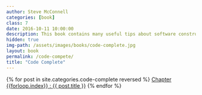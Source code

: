```yaml
---
author: Steve McConnell
categories: [book]
class: 7
date: 2016-10-11 10:00:00
description: This book contains many useful tips about software construction and best practices on creating clean code. A list of issues that can happen during software construction and how to avoid them by testing your code before writing them. The best part is the checklist at the end of every section containing useful items to check for during software construction.
hidden: true
img-path: /assets/images/books/code-complete.jpg
layout: book
permalink: /code-compete/
title: "Code Complete"
---
```


<div class="collection">
  {% for post in site.categories.code-complete reversed %}
    <a href="{{ post.url | prepend: site.baseurl }}"  class="collection-item">Chapter {{forloop.index}} : {{ post.title }}</a>
  {% endfor %}
</div>